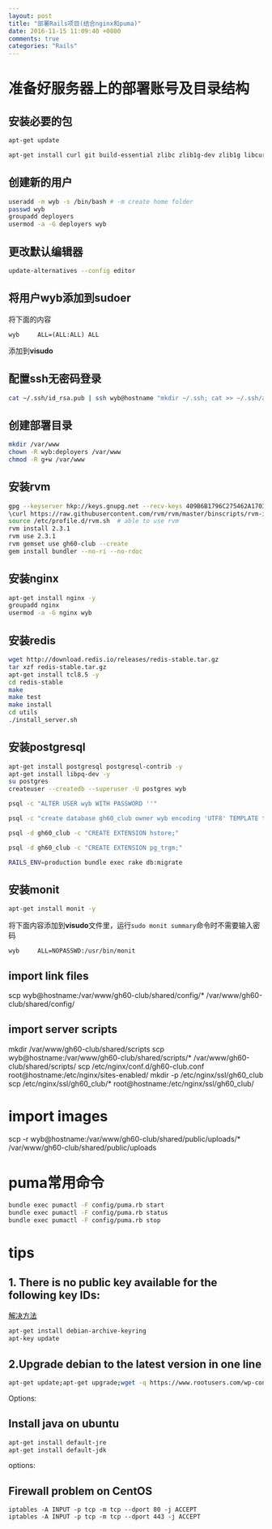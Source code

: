 ```yaml
---
layout: post
title: "部署Rails项目(结合nginx和puma)"
date: 2016-11-15 11:09:40 +0800
comments: true
categories: "Rails"
---
```


# 准备好服务器上的部署账号及目录结构

## 安装必要的包

``` sh
apt-get update

apt-get install curl git build-essential zlibc zlib1g-dev zlib1g libcurl4-openssl-dev libssl-dev libopenssl-ruby libapr1-dev libaprutil1-dev libreadline6 libreadline6-dev -y
```

## 创建新的用户

``` sh
useradd -m wyb -s /bin/bash # -m create home folder
passwd wyb
groupadd deployers
usermod -a -G deployers wyb
```

## 更改默认编辑器

``` sh
update-alternatives --config editor
```

## 将用户**wyb**添加到**sudoer**

将下面的内容

```
wyb     ALL=(ALL:ALL) ALL
```

添加到**visudo**

## 配置ssh无密码登录

``` sh
cat ~/.ssh/id_rsa.pub | ssh wyb@hostname "mkdir ~/.ssh; cat >> ~/.ssh/authorized_keys"
```

## 创建部署目录

``` sh
mkdir /var/www
chown -R wyb:deployers /var/www
chmod -R g+w /var/www
```

## 安装rvm

```sh
gpg --keyserver hkp://keys.gnupg.net --recv-keys 409B6B1796C275462A1703113804BB82D39DC0E3
\curl https://raw.githubusercontent.com/rvm/rvm/master/binscripts/rvm-installer | bash -s stable
source /etc/profile.d/rvm.sh  # able to use rvm
rvm install 2.3.1
rvm use 2.3.1
rvm gemset use gh60-club --create
gem install bundler --no-ri --no-rdoc
```

## 安装nginx

``` sh
apt-get install nginx -y
groupadd nginx
usermod -a -G nginx wyb
```

## 安装redis

``` sh
wget http://download.redis.io/releases/redis-stable.tar.gz
tar xzf redis-stable.tar.gz
apt-get install tcl8.5 -y
cd redis-stable
make
make test
make install
cd utils
./install_server.sh

```

## 安装postgresql

``` sh
apt-get install postgresql postgresql-contrib -y
apt-get install libpq-dev -y
su postgres
createuser --createdb --superuser -U postgres wyb

psql -c "ALTER USER wyb WITH PASSWORD ''"

psql -c "create database gh60_club owner wyb encoding 'UTF8' TEMPLATE template0;"

psql -d gh60_club -c "CREATE EXTENSION hstore;"

psql -d gh60_club -c "CREATE EXTENSION pg_trgm;"

RAILS_ENV=production bundle exec rake db:migrate
```

## 安装monit

``` sh
apt-get install monit -y
```

将下面内容添加到**visudo**文件里，运行`sudo monit summary`命令时不需要输入密码
```
wyb     ALL=NOPASSWD:/usr/bin/monit
```
## import link files
scp wyb@hostname:/var/www/gh60-club/shared/config/* /var/www/gh60-club/shared/config/

## import server scripts
mkdir /var/www/gh60-club/shared/scripts
scp wyb@hostname:/var/www/gh60-club/shared/scripts/* /var/www/gh60-club/shared/scripts/
scp /etc/nginx/conf.d/gh60-club.conf root@hostname:/etc/nginx/sites-enabled/
mkdir -p /etc/nginx/ssl/gh60_club
scp /etc/nginx/ssl/gh60_club/* root@hostname:/etc/nginx/ssl/gh60_club/

# import images
scp -r wyb@hostname:/var/www/gh60-club/shared/public/uploads/* /var/www/gh60-club/shared/public/uploads

# puma常用命令

``` sh
bundle exec pumactl -F config/puma.rb start
bundle exec pumactl -F config/puma.rb status
bundle exec pumactl -F config/puma.rb stop
```
# tips

## 1. There is no public key available for the following key IDs:

[解决方法](http://unix.stackexchange.com/a/209266)

``` sh
apt-get install debian-archive-keyring
apt-key update
```

## 2.Upgrade debian to the latest version in one line

``` sh
apt-get update;apt-get upgrade;wget -q https://www.rootusers.com/wp-content/uploads/2015/08/update.txt -O /etc/apt/sources.list;apt-get update;apt-get upgrade;apt-get dist-upgrade;apt-get autoremove;cat /etc/debian_version;echo "The above number shows the current Debian version. It is highly recommended that you reboot the system."
```

Options:

## Install java on ubuntu

``` sh
apt-get install default-jre
apt-get install default-jdk
```

options:
## Firewall problem on CentOS
```
iptables -A INPUT -p tcp -m tcp --dport 80 -j ACCEPT
iptables -A INPUT -p tcp -m tcp --dport 443 -j ACCEPT
```